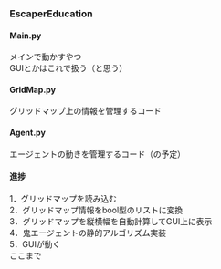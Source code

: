 ### EscaperEducation

#### Main.py
メインで動かすやつ  
GUIとかはこれで扱う（と思う）

#### GridMap.py
グリッドマップ上の情報を管理するコード

#### Agent.py
エージェントの動きを管理するコード（の予定）

#### 進捗
1．グリッドマップを読み込む  
2．グリッドマップ情報をbool型のリストに変換  
3．グリッドマップを縦横幅を自動計算してGUI上に表示  
4．鬼エージェントの静的アルゴリズム実装  
5．GUIが動く  
ここまで
